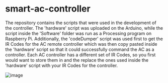 # smart-ac-controller
The repository contains the scripts that were used in the development of the controller. The 'hardware' script was uploaded on the Arduino, while the script inside the 'Software' folder was run as a Processing program on Raspberry Pi. Additionally, the 'codeDumper' script was used first to get the IR Codes for the AC remote controller which was then copy pasted inside the 'hardware' script so that it could successfully command the AC as a controller. Each AC controller has a different set of IR Codes, so you first would want to store them in and the replace the ones used inside the 'hardware' script with your IR Codes for the controller.

![image](https://user-images.githubusercontent.com/28980632/147270460-ad7a9e5b-c3c0-4c88-bb1d-a17d1d92f21d.png)
